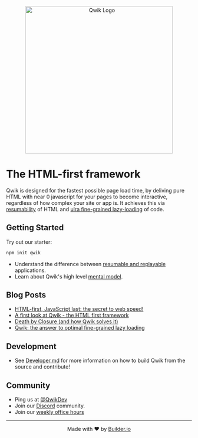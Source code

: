 <br />

<p align="center">
  <img alt="Qwik Logo" width="400" src="https://cdn.builder.io/api/v1/image/assets%2FYJIGb4i01jvw0SRdL5Bt%2F667ab6c2283d4c4d878fb9083aacc10f" />
</p>

# The HTML-first framework

Qwik is designed for the fastest possible page load time, by deliving pure HTML with near 0 javascript for your pages to become interactive, regardless of how complex your site or app is. It achieves this via [resumability](https://github.com/BuilderIO/qwik/blob/main/docs/RESUMABLE.md) of HTML and [ulra fine-grained lazy-loading](https://github.com/BuilderIO/qwik/blob/main/docs/LAZY_LOADING.md) of code.

## Getting Started

Try out our starter:

```bash
npm init qwik
```

- Understand the difference between [resumable and replayable](https://github.com/BuilderIO/qwik/blob/main/docs/RESUMABLE.md) applications.
- Learn about Qwik's high level [mental model](https://github.com/BuilderIO/qwik/blob/main/docs/LAZY_LOADING.md).

## Blog Posts

- [HTML-first, JavaScript last: the secret to web speed!](https://dev.to/mhevery/html-first-javascript-last-the-secret-to-web-speed-4ic9)
- [A first look at Qwik - the HTML first framework](https://dev.to/mhevery/a-first-look-at-qwik-the-html-first-framework-af)
- [Death by Closure (and how Qwik solves it)](https://dev.to/mhevery/death-by-closure-and-how-qwik-solves-it-44jj)
- [Qwik: the answer to optimal fine-grained lazy loading](https://dev.to/mhevery/qwik-the-answer-to-optimal-fine-grained-lazy-loading-2hdp)

## Development

- See [Developer.md](https://github.com/BuilderIO/qwik/blob/main/DEVELOPER.md) for more information on how to build Qwik from the source and contribute!

## Community

- Ping us at [@QwikDev](https://twitter.com/QwikDev)
- Join our [Discord](https://discord.gg/JHVpZmqSs4) community.
- Join our [weekly office hours](https://calendar.google.com/calendar/u/0?cid=Y180ZG91YjR2NTZ1cW43YmgzbW1oZGJ2M3R2c0Bncm91cC5jYWxlbmRhci5nb29nbGUuY29t)

---

<p align="center">
  Made with ❤️ by <a target="_blank" href="https://www.builder.io/">Builder.io</a>
</p>
